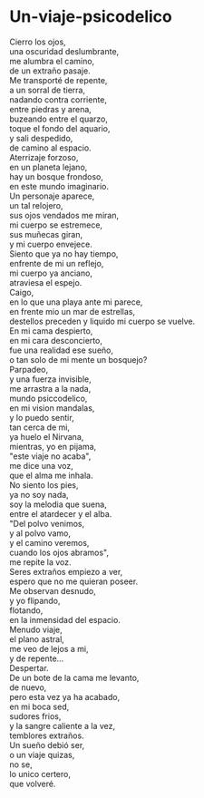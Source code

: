 # Un-viaje-psicodelico
Cierro los ojos,</br>
una oscuridad deslumbrante,</br>
me alumbra el camino,</br>
de un extraño pasaje.</br>
Me transporté de repente,</br>
a un sorral de tierra,</br>
nadando contra corriente,</br>
entre piedras y arena,</br>
buzeando entre el quarzo,</br>
toque el fondo del aquario,</br>
y sali despedido,</br>
de camino al espacio.</br>
Aterrizaje forzoso,</br>
en un planeta lejano,</br>
hay un bosque frondoso,</br>
en este mundo imaginario.</br>
Un personaje aparece,</br>
un tal relojero,</br>
sus ojos vendados me miran,</br>
mi cuerpo se estremece,</br>
sus muñecas giran,</br>
y mi cuerpo envejece.</br>
Siento que ya no hay tiempo,</br>
enfrente de mi un reflejo,</br>
mi cuerpo ya anciano,</br>
atraviesa el espejo.</br>
Caigo,</br>
en lo que una playa ante mi parece,</br>
en frente mio un mar de estrellas,</br>
destellos preceden y liquido mi cuerpo se vuelve.</br>
En mi cama despierto,</br>
en mi cara desconcierto,</br>
fue una realidad ese sueño,</br>
o tan solo de mi mente un bosquejo?</br>
Parpadeo,</br>
y una fuerza invisible,</br>
me arrastra a la nada,</br>
mundo psiccodelico,</br>
en mi vision mandalas,</br>
y lo puedo sentir,</br>
tan cerca de mi,</br>
ya huelo el Nirvana,</br>
mientras, yo en pijama,</br>
"este viaje no acaba",</br>
me dice una voz,</br>
que el alma me inhala.</br>
No siento los pies,</br>
ya no soy nada,</br>
soy la melodia que suena,</br>
entre el atardecer y el alba.</br>
"Del polvo venimos,</br>
y al polvo vamo,</br>
y el camino veremos,</br>
cuando los ojos abramos",</br>
me repite la voz.</br>
Seres extraños empiezo a ver,</br>
espero que no me quieran poseer.</br>
Me observan desnudo,</br>
y yo flipando,</br>
flotando,</br>
en la inmensidad del espacio.</br>
Menudo viaje,</br>
el plano astral,</br>
me veo de lejos a mi,</br>
y de repente...</br>
Despertar.</br>
De un bote de la cama me levanto,</br>
de nuevo,</br>
pero esta vez ya ha acabado,</br>
en mi boca sed,</br>
sudores frios,</br>
y la sangre caliente a la vez,</br>
temblores extraños.</br>
Un sueño debió ser,</br>
o un viaje quizas,</br>
no se,</br>
lo unico certero,</br>
que volveré.</br>
